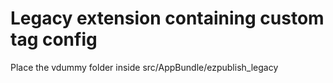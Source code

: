 # Legacy extension containing custom tag config

Place the vdummy folder inside src/AppBundle/ezpublish_legacy

